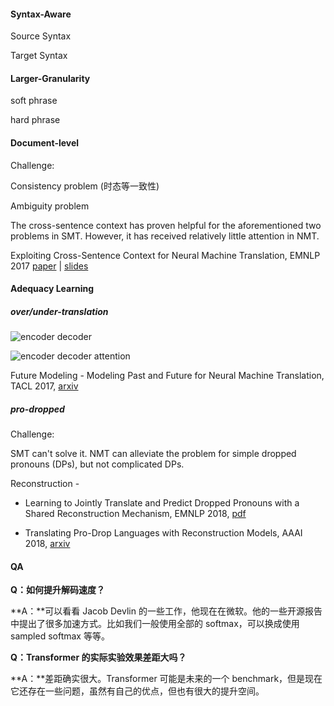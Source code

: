 #### Syntax-Aware

Source Syntax

Target Syntax

#### Larger-Granularity

soft phrase

hard phrase

#### Document-level

Challenge:

Consistency problem (时态等一致性)

Ambiguity problem

The cross-sentence context has proven helpful for the aforementioned two problems in SMT. However, it has received relatively little attention in NMT.

Exploiting Cross-Sentence Context for Neural Machine Translation, EMNLP 2017 [paper](http://aclweb.org/anthology/D17-1301) | [slides](https://www.computing.dcu.ie/~lwang/slides/EMNLP2017.pdf)

#### Adequacy Learning

##### over/under-translation

![encoder decoder](https://github.com/bifeng/nlp_paper_notes/raw/master/image/encoder-decoder-NMT.png)

![encoder decoder attention](https://github.com/bifeng/nlp_paper_notes/raw/master/image/encoder-decoder-attention-NMT.png)



Future Modeling - Modeling Past and Future for Neural Machine Translation, TACL 2017, [arxiv](https://arxiv.org/abs/1711.09502)



##### pro-dropped

Challenge:

SMT can't solve it. NMT can alleviate the problem for simple dropped pronouns (DPs), but not complicated DPs.



Reconstruction - 

+ Learning to Jointly Translate and Predict Dropped Pronouns with a Shared Reconstruction Mechanism, EMNLP 2018, [pdf](http://emnlp2018.org/program/accepted/short-papers)

+ Translating Pro-Drop Languages with Reconstruction Models, AAAI 2018, [arxiv](https://arxiv.org/abs/1801.03257)



#### QA

**Q：如何提升解码速度？**

**A：**可以看看 Jacob Devlin 的一些工作，他现在在微软。他的一些开源报告中提出了很多加速方式。比如我们一般使用全部的 softmax，可以换成使用 sampled softmax 等等。

**Q：Transformer 的实际实验效果差距大吗？**

**A：**差距确实很大。Transformer 可能是未来的一个 benchmark，但是现在它还存在一些问题，虽然有自己的优点，但也有很大的提升空间。































